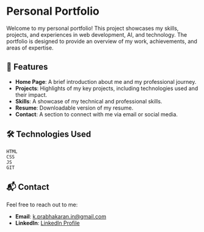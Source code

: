 ﻿# Personal Portfolio

Welcome to my personal portfolio! This project showcases my skills, projects, and experiences in web development, AI, and technology. The portfolio is designed to provide an overview of my work, achievements, and areas of expertise.

## 🚀 Features

- **Home Page**: A brief introduction about me and my professional journey.
- **Projects**: Highlights of my key projects, including technologies used and their impact.
- **Skills**: A showcase of my technical and professional skills.
- **Resume**: Downloadable version of my resume.
- **Contact**: A section to connect with me via email or social media.

## 🛠️ Technologies Used

    HTML
    CSS 
    JS
    GIT
    
## 📬 Contact

Feel free to reach out to me:

- **Email**: k.prabhakaran.in@gmail.com
- **LinkedIn**: [ LinkedIn Profile](linkedin.com/in/prabhakaran-kpr)
